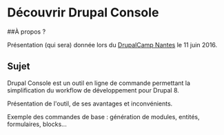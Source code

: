 # Découvrir Drupal Console
##À propos ?

Présentation (qui sera) donnée lors du [DrupalCamp Nantes](http://nantes2016.drupalcamp.fr/) le 11 juin 2016.

## Sujet
Drupal Console est un outil en ligne de commande permettant la simplification du workflow de développement pour Drupal 8.

Présentation de l'outil, de ses avantages et inconvénients.

Exemple des commandes de base : génération de modules, entités, formulaires, blocks...
